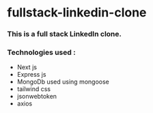 # fullstack-linkedin-clone
### This is a full stack LinkedIn clone.
### Technologies used : 
- Next js
- Express js
- MongoDb used using mongoose
- tailwind css 
- jsonwebtoken
- axios


